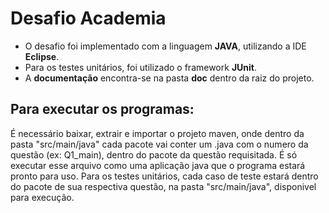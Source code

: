# Desafio Academia

* O desafio foi implementado com a linguagem **JAVA**, utilizando a IDE **Eclipse**. 
* Para os testes unitários, foi utilizado o framework **JUnit**.
* A **documentação** encontra-se na pasta **doc** dentro da raiz do projeto.


## Para executar os programas:
É necessário baixar, extrair e importar o projeto maven, onde dentro da pasta "src/main/java" cada pacote vai conter um .java com o numero da questão (ex: Q1_main), dentro do pacote da questão requisitada. É só executar esse arquivo como uma aplicação java que o programa estará pronto para uso.
Para os testes unitários, cada caso de teste estará dentro do pacote de sua respectiva questão, na pasta "src/main/java", disponivel para execução.
